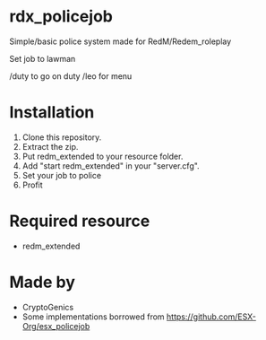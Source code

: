 # rdx_policejob
Simple/basic police system made for RedM/Redem_roleplay

Set job to lawman

/duty to go on duty
/leo for menu

# Installation
1. Clone this repository.
2. Extract the zip.
3. Put redm_extended to your resource folder.
4. Add "start redm_extended" in your "server.cfg".
5. Set your job to police
5. Profit

# Required resource
- redm_extended

# Made by
- CryptoGenics
- Some implementations borrowed from https://github.com/ESX-Org/esx_policejob
